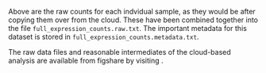 Above are the raw counts for each indvidual sample, as they would be after copying them over from the cloud. These have been combined together into the file `full_expression_counts.raw.txt`. The important metadata for this dataset is stored in `full_expression_counts.metadata.txt`.

The raw data files and reasonable intermediates of the cloud-based analysis are available from figshare by visiting []().
